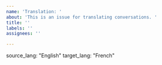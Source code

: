 ```yaml
---
name: 'Translation: '
about: 'This is an issue for translating conversations. '
title: ''
labels: ''
assignees: ''

---
```


source_lang: "English"
target_lang: "French"
